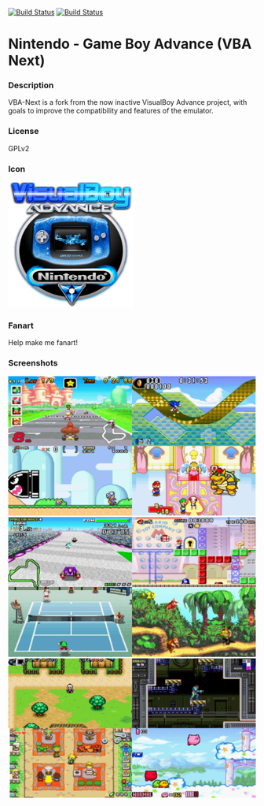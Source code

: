 [![Build Status](https://travis-ci.org/kodi-game/game.libretro.vba-next.svg?branch=master)](https://travis-ci.org/kodi-game/game.libretro.vba-next)
[![Build Status](https://ci.appveyor.com/api/projects/status/github/kodi-game/game.libretro.vba-next?svg=true)](https://ci.appveyor.com/project/kodi-game/game-libretro-vba-next)

# Nintendo - Game Boy Advance (VBA Next)

### Description

VBA-Next is a fork from the now inactive VisualBoy Advance project, with goals to improve the compatibility and features of the emulator.

### License

GPLv2

### Icon

![Icon](game.libretro.vba-next/resources/icon.png)

### Fanart

Help make me fanart!

### Screenshots

![Screenshot](game.libretro.vba-next/resources/screenshot-01.jpg)
![Screenshot](game.libretro.vba-next/resources/screenshot-02.jpg)
![Screenshot](game.libretro.vba-next/resources/screenshot-03.jpg)
